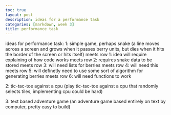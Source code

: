 ```yaml
---
toc: true
layout: post
description: ideas for a performance task
categories: [markdown, week 3]
title: performance task 
---
```


ideas for performance task:
1: simple game, perhaps snake (a line moves across a screen and grows when it passes berry units, but dies when it hits the border of the screen or hits itself)
meets row 1: idea will require explaining of how code works
meets row 2: requires snake data to be stored
meets row 3: will need lists for berries
meets row 4: will need this
meets row 5: will definetly need to use some sort of algorithm for generating berries
meets row 6: will need functions to work

2: tic-tac-toe against a cpu (play tic-tac-toe against a cpu that randomly selects tiles, implementing cpu could be hard)

3: text based adventure game (an adventure game based entirely on text by computer, pretty easy to build)